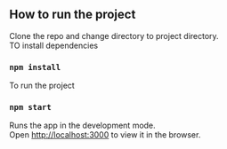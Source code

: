 
## How to run the project

Clone the repo and change directory to project directory.<br>
TO install dependencies 
### `npm install`
To run the project
### `npm start`

Runs the app in the development mode.<br>
Open [http://localhost:3000](http://localhost:3000) to view it in the browser.
